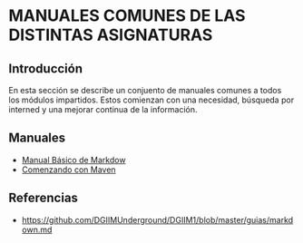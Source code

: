 # MANUALES COMUNES DE LAS DISTINTAS ASIGNATURAS

## Introducción

 En esta sección se describe un conjuento de manuales comunes a todos los módulos impartidos. Estos comienzan con una necesidad, búsqueda por interned y una mejorar continua de la información.

## Manuales

 - [Manual Básico de Markdow](MARKDOWN.md)
 - [Comenzando con Maven](MAVEN.md)

## Referencias

 - https://github.com/DGIIMUnderground/DGIIM1/blob/master/guias/markdown.md

